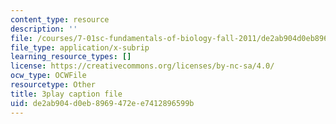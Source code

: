 ```yaml
---
content_type: resource
description: ''
file: /courses/7-01sc-fundamentals-of-biology-fall-2011/de2ab904d0eb8969472ee7412896599b_TnpCMgtDPgk.srt
file_type: application/x-subrip
learning_resource_types: []
license: https://creativecommons.org/licenses/by-nc-sa/4.0/
ocw_type: OCWFile
resourcetype: Other
title: 3play caption file
uid: de2ab904-d0eb-8969-472e-e7412896599b
---
```

